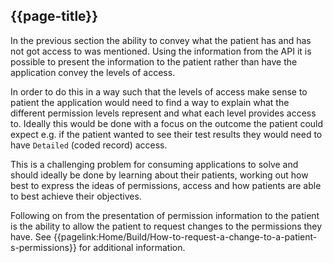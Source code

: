 ## {{page-title}}

In the previous section the ability to convey what the patient has and has not got access to was mentioned. Using the information from the API it is possible to present the information to the patient rather than have the application convey the levels of access.

In order to do this in a way such that the levels of access make sense to patient the application would need to find a way to explain what the different permission levels represent and what each level provides access to. Ideally this would be done with a focus on the outcome the patient could expect e.g. if the patient wanted to see their test results they would need to have `Detailed` (coded record) access.

This is a challenging problem for consuming applications to solve and should ideally be done by learning about their patients, working out how best to express the ideas of permissions, access and how patients are able to best achieve their objectives.

Following on from the presentation of permission information to the patient is the ability to allow the patient to request changes to the permissions they have. See {{pagelink:Home/Build/How-to-request-a-change-to-a-patient-s-permissions}} for additional information.